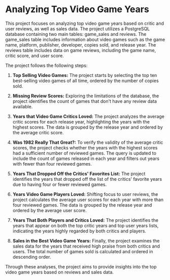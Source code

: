 # Analyzing Top Video Game Years

This project focuses on analyzing top video game years based on critic and user reviews, as well as sales data. The project utilizes a PostgreSQL database containing two main tables: game_sales and reviews. The game_sales table includes information about video games such as the game name, platform, publisher, developer, copies sold, and release year. The reviews table includes data on game reviews, including the game name, critic score, and user score.

The project follows the following steps:

1. **Top Selling Video Games:** The project starts by selecting the top ten best-selling video games of all time, ordered by the number of copies sold.

2. **Missing Review Scores:** Exploring the limitations of the database, the project identifies the count of games that don't have any review data available.

3. **Years that Video Game Critics Loved:** The project analyzes the average critic scores for each release year, highlighting the years with the highest scores. The data is grouped by the release year and ordered by the average critic score.

4. **Was 1982 Really That Great?:** To verify the validity of the average critic scores, the project checks whether the years with the highest scores had a sufficient number of reviewed games. The query is updated to include the count of games released in each year and filters out years with fewer than four reviewed games.

5. **Years That Dropped Off the Critics' Favorites List:** The project identifies the years that dropped off the list of the critics' favorite years due to having four or fewer reviewed games.

6. **Years Video Game Players Loved:** Shifting focus to user reviews, the project calculates the average user scores for each year with more than four reviewed games. The data is grouped by the release year and ordered by the average user score.

7. **Years That Both Players and Critics Loved:** The project identifies the years that appear on both the top critic years and top user years lists, indicating the years highly regarded by both critics and players.

8. **Sales in the Best Video Game Years:** Finally, the project examines the sales data for the years that received high praise from both critics and users. The total number of games sold is calculated and ordered in descending order.

Through these analyses, the project aims to provide insights into the top video game years based on reviews and sales data.
